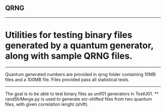 ## QRNG 
***
# Utilities for testing binary files generated by a quantum generator, along with sample QRNG files. 
***
Quantum generated numbers are provided in qrng folder containing 10MB files and a 100MB file. Files provided pass all statistical tests.
***
The goal is to be able to test binary files as unif01 generators in TestU01.
**
randStrMerge.py is used to generate xor-shifted files from two quantum files, with given correlation lenght (shift).
